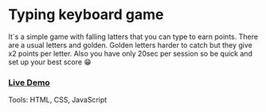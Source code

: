 # Typing keyboard game
It`s a simple game with falling latters that you can type to earn points. There are a usual letters and golden. Golden letters harder to catch but they give x2 points per letter. Also you have only 20sec per session so be quick and set up your best score :grin:

### [Live Demo](https://codepen.io/wernerr94/pen/NWzNZdv)

Tools: HTML, CSS,  JavaScript
